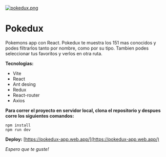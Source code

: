 [![pokedux.png](https://i.postimg.cc/v80mYHhz/pokedux.png)](https://postimg.cc/fk0s5s6t)
# Pokedux

Pokemons app con React. Pokedux te muestra los 151 mas conocidos y podes filtrarlos tanto por nombre, como por su tipo. Tambien podes seleccionar tus favoritos y verlos en otra ruta.

**Tecnologias:**

* Vite
* React
* Ant desing
* Redux 
* React-router
* Axios

**Para correr el proyecto en servidor local, clona el repositorio y despues corre los siguientes comandos:**
```
npm install
npm run dev
```

**Deploy:**
[https://pokedux-app.web.app/](https://pokedux-app.web.app/)

*Espero que te guste!*
